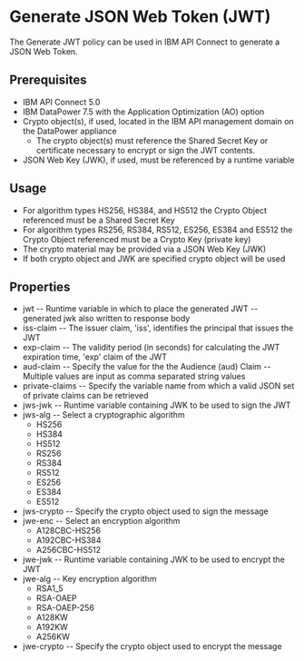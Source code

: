 # Generate JSON Web Token (JWT)

The Generate JWT policy can be used in IBM API Connect to generate a JSON Web Token.

## Prerequisites

  - IBM API Connect 5.0
  - IBM DataPower 7.5 with the Application Optimization (AO) option
  - Crypto object(s), if used, located in the IBM API management domain on the DataPower appliance
    - The crypto object(s) must reference the Shared Secret Key or certificate necessary to encrypt or sign the JWT contents.
  - JSON Web Key (JWK), if used,  must be referenced by a runtime variable
  
## Usage

  - For algorithm types HS256, HS384, and HS512 the Crypto Object referenced must be a Shared Secret Key
  - For algorithm types RS256, RS384, RS512, ES256, ES384 and ES512 the Crypto Object referenced must be a Crypto Key (private key)
  - The crypto material may be provided via a JSON Web Key (JWK)
  - If both crypto object and JWK are specified crypto object will be used
    
## Properties
   
  - jwt
   -- Runtime variable in which to place the generated JWT
   -- generated jwk also written to response body
  - iss-claim
   -- The issuer claim, 'iss', identifies the principal that issues the JWT
  - exp-claim
   -- The validity period (in seconds) for calculating the JWT expiration time, 'exp' claim of the JWT
  - aud-claim
   -- Specify the value for the the Audience (aud) Claim
   -- Multiple values are input as comma separated string values
  - private-claims
   -- Specify the variable name from which a valid JSON set of private claims can be retrieved
  - jws-jwk
   -- Runtime variable containing JWK to be used to sign the JWT
  - jws-alg
   -- Select a cryptographic algorithm
       - HS256
       - HS384
       - HS512
       - RS256
       - RS384
       - RS512
       - ES256
       - ES384
       - ES512
  - jws-crypto
   -- Specify the crypto object used to sign the message
  - jwe-enc
   -- Select an encryption algorithm
       - A128CBC-HS256
       - A192CBC-HS384
       - A256CBC-HS512
  - jwe-jwk
   -- Runtime variable containing JWK to be used to encrypt the JWT
  - jwe-alg
   -- Key encryption algorithm
       - RSA1_5
       - RSA-OAEP
       - RSA-OAEP-256
       - A128KW
       - A192KW
       - A256KW      
  - jwe-crypto
   -- Specify the crypto object used to encrypt the message
   
